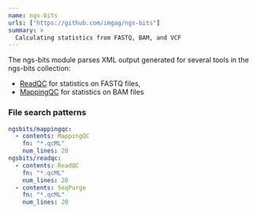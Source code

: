 ```yaml
---
name: ngs-bits
urls: ["https://github.com/imgag/ngs-bits"]
summary: >
  Calculating statistics from FASTQ, BAM, and VCF
---
```


The ngs-bits module parses XML output generated for several tools in the ngs-bits collection:

- [ReadQC](https://github.com/imgag/ngs-bits/blob/master/doc/tools/ReadQC.md) for statistics on FASTQ files,
- [MappingQC](https://github.com/imgag/ngs-bits/blob/master/doc/tools/MappingQC.md) for statistics on BAM files

### File search patterns

```yaml
ngsbits/mappingqc:
  - contents: MappingQC
    fn: "*.qcML"
    num_lines: 20
ngsbits/readqc:
  - contents: ReadQC
    fn: "*.qcML"
    num_lines: 20
  - contents: SeqPurge
    fn: "*.qcML"
    num_lines: 20
```
